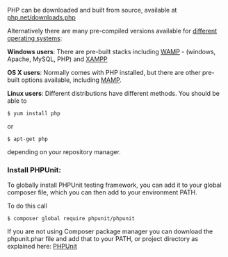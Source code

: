 PHP can be downloaded and built from source, available at [php.net/downloads.php](http://php.net/downloads.php)

Alternatively there are many pre-compiled versions available for [different operating systems](http://php.net/manual/en/install.php):

**Windows users**: There are pre-built stacks including [WAMP](http://www.wampserver.com/en/) - (windows, Apache, MySQL, PHP) and [XAMPP](https://www.apachefriends.org/index.html)

**OS X users**: Normally comes with PHP installed, but there are other pre-built options available, including [MAMP](http://www.mamp.info/en/).

**Linux users**: Different distributions have different methods. You should be able to

````$ yum install php````

or

````$ apt-get php````

depending on your repository manager.


### Install PHPUnit:

To globally install PHPUnit testing framework, you can add it to your global composer file, which you can then add to your environment PATH.

To do this call

````$ composer global require phpunit/phpunit````

If you are not using Composer package manager you can download the phpunit.phar file and add that to your PATH, or project directory as explained here: [PHPUnit](https://phpunit.de/manual/current/en/installation.html)
